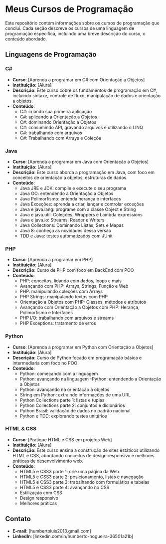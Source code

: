# Meus Cursos de Programação

Este repositório contém informações sobre os cursos de programação que concluí. Cada seção descreve os cursos de uma linguagem de programação específica, incluindo uma breve descrição do curso, o conteúdo abordado.

## Linguagens de Programação

### C#
- **Curso**: [Aprenda a programar em C# com Orientação a Objetos]
- **Instituição**: [Alura]
- **Descrição**: Este curso cobre os fundamentos de programação em C#, incluindo sintaxe, controle de fluxo, manipulação de dados e orientação a objetos.
- **Conteúdo**:
  - C#: criando sua primeira aplicação
  - C#: aplicando a Orientação a Objetos
  - C#: dominando Orientação a Objetos
  - C#: consumindo API, gravando arquivos e utilizando o LINQ
  - C#: trabalhando com arquivos
  - C#: Trabalhando com Arrays e Coleçõe

### Java
- **Curso**: [Aprenda a programar em Java com Orientação a Objetos]
- **Instituição**: [Alura]
- **Descrição**: Este curso aborda a programação em Java, com foco em conceitos de orientação a objetos, estruturas de dados.
- **Conteúdo**:
  - Java JRE e JDK: compile e execute o seu programa
  - Java OO: entendendo a Orientação a Objetos
  - Java Polimorfismo: entenda herança e interfaces
  - Java Exceções: aprenda a criar, lançar e controlar exceções
  - Java e java.lang: programe com a classe Object e String
  - Java e java.util: Coleções, Wrappers e Lambda expressions
  - Java e java.io: Streams, Reader e Writers
  - Java Collections: Dominando Listas, Sets e Mapas
  - Java 8: conheça as novidades dessa versão
  - TDD e Java: testes automatizados com JUnit


### PHP
- **Curso**: [Aprenda a programar em PHP]
- **Instituição**: [Alura]
- **Descrição**: Curso de PHP com foco em BackEnd com POO
- **Conteúdo**:
  - PHP: conceitos, lidando com dados, loops e mais
  - Avançando com PHP: Arrays, Strings, Função e Web
  - PHP: manipulando coleções com Arrays
  - PHP Strings: manipulando textos com PHP
  - Orientação a Objetos com PHP: Classes, métodos e atributos
  - Avançando com Orientação a Objetos com PHP: Herança, Polimorfismo e Interfaces
  - PHP I/O: trabalhando com arquivos e streams
  - PHP Exceptions: tratamento de erros

### Python
- **Curso**: [Aprenda a programar em Python com Orientação a Objetos]
- **Instituição**: [Alura]
- **Descrição**: Curso de Python focado em programação básica e intermediaria com foco no POO
- **Conteúdo**:
  - Python: começando com a linguagem
  - Python: avançando na linguagem
  -Python: entendendo a Orientação a Objetos
  - Python: avançando na orientação a objetos
  - String em Python: extraindo informações de uma URL
  - Python Collections parte 1: listas e tuplas
  - Python Collections parte 2: conjuntos e dicionários
  - Python Brasil: validação de dados no padrão nacional
  - Python e TDD: explorando testes unitários

### HTML & CSS
- **Curso**: [Pratique HTML e CSS em projetos Web]
- **Instituição**: [Alura]
- **Descrição**: Este curso ensina a construção de sites estáticos utilizando HTML e CSS, abordando conceitos de design responsivo e melhores práticas de desenvolvimento web.
- **Conteúdo**:
  - HTML5 e CSS3 parte 1: crie uma página da Web
  - HTML5 e CSS3 parte 2: posicionamento, listas e navegação
  - HTML5 e CSS3 parte 3: trabalhando com formulários e tabelas
  - HTML5 e CSS3 parte 4: avançando no CSS
  - Estilização com CSS
  - Design responsivo
  - Melhores práticas

## Contato
- **E-mail**: [humbertoluis2013.gmail.com]
- **LinkedIn**: [linkedin.com/in/humberto-nogueira-36501a21b]
